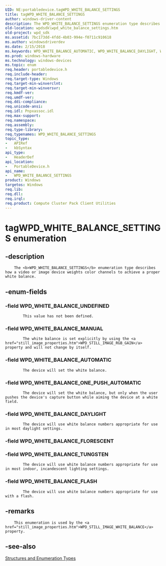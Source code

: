 ```yaml
---
UID: NE:portabledevice.tagWPD_WHITE_BALANCE_SETTINGS
title: tagWPD_WHITE_BALANCE_SETTINGS
author: windows-driver-content
description: The WPD_WHITE_BALANCE_SETTINGS enumeration type describes how a video or image device weights color channels to achieve a proper white balance.
old-location: wpdsdk\wpd_white_balance_settings.htm
old-project: wpd_sdk
ms.assetid: 7bc173dd-4fdd-4b03-994e-f0711c910618
ms.author: windowsdriverdev
ms.date: 2/15/2018
ms.keywords: WPD_WHITE_BALANCE_AUTOMATIC, WPD_WHITE_BALANCE_DAYLIGHT, WPD_WHITE_BALANCE_FLASH, WPD_WHITE_BALANCE_MANUAL, WPD_WHITE_BALANCE_ONE_PUSH_AUTOMATIC, WPD_WHITE_BALANCE_SETTINGS, WPD_WHITE_BALANCE_SETTINGS enumeration [Windows Portable Devices SDK], WPD_WHITE_BALANCE_TUNGSTEN, WPD_WHITE_BALANCE_UNDEFINED, enumeration [Windows Portable Devices SDK], portabledevice/WPD_WHITE_BALANCE_AUTOMATIC, portabledevice/WPD_WHITE_BALANCE_DAYLIGHT, portabledevice/WPD_WHITE_BALANCE_FLASH, portabledevice/WPD_WHITE_BALANCE_MANUAL, portabledevice/WPD_WHITE_BALANCE_ONE_PUSH_AUTOMATIC, portabledevice/WPD_WHITE_BALANCE_SETTINGS, portabledevice/WPD_WHITE_BALANCE_TUNGSTEN, portabledevice/WPD_WHITE_BALANCE_UNDEFINED, tagWPD_WHITE_BALANCE_SETTINGS, wpdsdk.wpd_white_balance_settings
ms.prod: windows-hardware
ms.technology: windows-devices
ms.topic: enum
req.header: portabledevice.h
req.include-header: 
req.target-type: Windows
req.target-min-winverclnt: 
req.target-min-winversvr: 
req.kmdf-ver: 
req.umdf-ver: 
req.ddi-compliance: 
req.unicode-ansi: 
req.idl: Pnpxassoc.idl
req.max-support: 
req.namespace: 
req.assembly: 
req.type-library: 
req.typenames: WPD_WHITE_BALANCE_SETTINGS
topic_type:
-	APIRef
-	kbSyntax
api_type:
-	HeaderDef
api_location:
-	PortableDevice.h
api_name:
-	WPD_WHITE_BALANCE_SETTINGS
product: Windows
targetos: Windows
req.lib: 
req.dll: 
req.irql: 
req.product: Compute Cluster Pack Client Utilities
---
```


# tagWPD_WHITE_BALANCE_SETTINGS enumeration


## -description



        The <b>WPD_WHITE_BALANCE_SETTINGS</b> enumeration type describes how a video or image device weights color channels to achieve a proper white balance.
      


## -enum-fields




### -field WPD_WHITE_BALANCE_UNDEFINED


            This value has not been defined.
          


### -field WPD_WHITE_BALANCE_MANUAL


            The white balance is set explicitly by using the <a href="still_image_properties.htm">WPD_STILL_IMAGE_RGB_GAIN</a> property and will not change by itself.
          


### -field WPD_WHITE_BALANCE_AUTOMATIC


            The device will set the white balance.
          


### -field WPD_WHITE_BALANCE_ONE_PUSH_AUTOMATIC


            The device will set the white balance, but only when the user pushes the device's capture button while aiming the device at a white field.
          


### -field WPD_WHITE_BALANCE_DAYLIGHT


            The device will use white balance numbers appropriate for use in most daylight settings.
          


### -field WPD_WHITE_BALANCE_FLORESCENT


### -field WPD_WHITE_BALANCE_TUNGSTEN


            The device will use white balance numbers appropriate for use in most indoor, incandescent lighting settings.
          


### -field WPD_WHITE_BALANCE_FLASH


            The device will use white balance numbers appropriate for use with a flash.
          


## -remarks




        This enumeration is used by the <a href="still_image_properties.htm">WPD_STILL_IMAGE_WHITE_BALANCE</a> property.
      




## -see-also




<a href="https://msdn.microsoft.com/library/windows/hardware/ff597672">Structures and Enumeration Types</a>
 

 

